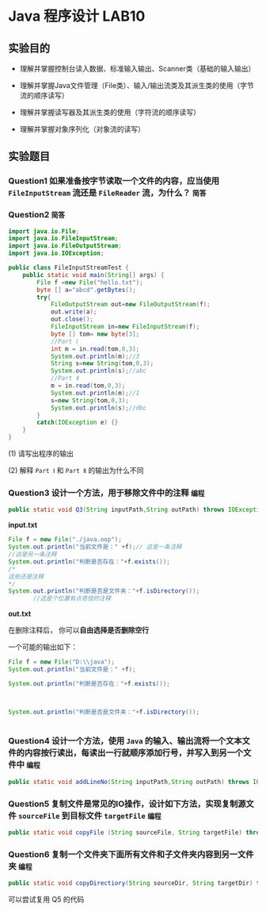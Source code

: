 # Java 程序设计 LAB10

## 实验目的

- 理解并掌握控制台读入数据、标准输入输出、Scanner类（基础的输入输出）

- 理解并掌握Java文件管理（File类）、输入/输出流类及其派生类的使用（字节流的顺序读写）

- 理解并掌握读写器及其派生类的使用（字符流的顺序读写）

- 理解并掌握对象序列化（对象流的读写）

## 实验题目

### Question1 如果准备按字节读取一个文件的内容，应当使用 `FileInputStream` 流还是 `FileReader` 流，为什么？ `简答`

### Question2  `简答`

```java
import java.io.File;
import java.io.FileInputStream;
import java.io.FileOutputStream;
import java.io.IOException;

public class FileInputStreamTest {
    public static void main(String[] args) {
        File f =new File("hello.txt");
        byte [] a="abcd".getBytes();
        try{
            FileOutputStream out=new FileOutputStream(f);
            out.write(a);
            out.close();
            FileInputStream in=new FileInputStream(f);
            byte [] tom= new byte[3];
            //Part Ⅰ
            int m = in.read(tom,0,3);
            System.out.println(m);//3
            String s=new String(tom,0,3);
            System.out.println(s);//abc
            //Part Ⅱ
            m = in.read(tom,0,3);
            System.out.println(m);//1
            s=new String(tom,0,3);
            System.out.println(s);//dbc        
        }
        catch(IOException e) {}
    }
}
```

(1) 请写出程序的输出

(2) 解释 `Part Ⅰ` 和 `Part Ⅱ` 的输出为什么不同

### Question3 设计一个方法，用于移除文件中的注释 `编程`

```java
public static void Q3(String inputPath,String outPath) throws IOException;
```

**input.txt**

```java
File f = new File("./java.oop");
System.out.println("当前文件是：" +f);// 这是一条注释
//这是另一条注释
System.out.println("判断是否存在："+f.exists());
/*
这些还是注释
*/
System.out.println("判断是否是文件夹："+f.isDirectory());
       //这是个位置有点奇怪的注释
```

**out.txt**

在删除注释后， 你可以**自由选择是否删除空行**

一个可能的输出如下：

```java
File f = new File("D:\\java");
System.out.println("当前文件是：" +f);

System.out.println("判断是否存在："+f.exists());



System.out.println("判断是否是文件夹："+f.isDirectory());
       
```

### Question4 设计一个方法，使用 `Java` 的输入、输出流将一个文本文件的内容按行读出，每读出一行就顺序添加行号，并写入到另一个文件中 `编程`

```java
public static void addLineNo(String inputPath,String outPath) throws IOException;
```

### Question5 复制文件是常见的IO操作，设计如下方法，实现复制源文件 `sourceFile` 到目标文件 `targetFile` `编程`

```java
public static void copyFile (String sourceFile, String targetFile) throws IOException;
```

### Question6 复制一个文件夹下面所有文件和子文件夹内容到另一文件夹 `编程`

```java
public static void copyDirectiory(String sourceDir, String targetDir) throws IOException;
```

可以尝试复用 Q5 的代码
